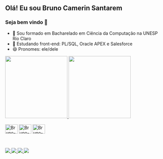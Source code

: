 ## Olá! Eu sou Bruno Camerin Santarem
### Seja bem vindo 👋

- 🔭 Sou formado em Bacharelado em Ciência da Computação na UNESP Rio Claro
- 🌱 Estudando front-end: PL/SQL, Oracle APEX e Salesforce
- 😄 Pronomes: ele/dele

<div>
  <a href="https://github.com/Bruzaum">
  <img height="200em" src="https://github-stats-k39b-bruzaum.vercel.app/api?username=Bruzaum&show_icons=true&theme=dracula&include_all_commits=true&count_private=true" />
  <img height="200em" src="https://github-stats-k39b-bruzaum.vercel.app/api/top-langs/?username=Bruzaum&theme=dracula" />
</div>

<div style="display: inline-block"><br>
  <img align="center" alt="Bruno-JS" height="30" width="40" src="https://cdn.jsdelivr.net/gh/devicons/devicon/icons/javascript/javascript-original.svg" />
  <img align="center" alt="Bruno-HTML" height="30" width="40" src="https://cdn.jsdelivr.net/gh/devicons/devicon/icons/html5/html5-original.svg" />
  <img align="center" alt="Bruno-CSS" height="30" width="40" src="https://cdn.jsdelivr.net/gh/devicons/devicon/icons/css3/css3-original.svg" />
</div>

##
<div style="display: inline-block"><br>
  <a href="https://www.linkedin.com/in/bruno-santarem-bbb2aa1ab/" target="_blank"><img src="https://img.shields.io/badge/LinkedIn-0077B5?style=for-the-badge&logo=linkedin&logoColor=white" />
  <a href="mailto:santarembrunno@gmail.com" target="_blank"><img src="https://img.shields.io/badge/Gmail-D14836?style=for-the-badge&logo=gmail&logoColor=white" />
  <a href="https://www.instagram.com/brunosantarem/" target="_blank"><img src="https://img.shields.io/badge/Instagram-E4405F?style=for-the-badge&logo=instagram&logoColor=white" />
  <a href="https://www.facebook.com/bruno.santarem.3" target="_blank"><img src="https://img.shields.io/badge/Facebook-1877F2?style=for-the-badge&logo=facebook&logoColor=white" /> 
</div>

<!--
![Snake animation](https://github.com/Bruzaum/Bruzaum/blob/output/github-contribution-grid-snake.svg)
-->
